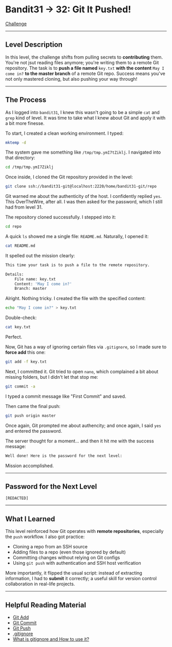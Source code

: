 # Bandit31 → 32: Git It Pushed!

[Challenge](https://overthewire.org/wargames/bandit/bandit32.html)

---

## Level Description

In this level, the challenge shifts from pulling secrets to **contributing** them. You're not jsut reading files anymore; you're writing them to a remote Git repository. The task is to **push a file named** `key.txt` **with the content** `May I come in?` **to the master branch** of a remote Git repo. Success means you've not only mastered cloning, but also pushing your way through!

---

## The Process

As I logged into `bandit31`, I knew this wasn't going to be a simple `cat` and `grep` kind of level. It was time to take what I knew about Git and apply it with a bit more finesse.

To start, I created a clean working environment. I typed:

```bash
mktemp -d
```

The system gave me something like `/tmp/tmp.ymI7tZiklj`. I navigated into that directory:

```bash
cd /tmp/tmp.ymI7Ziklj
```

Once inside, I cloned the Git repository provided in the level:

```bash
git clone ssh://bandit31-git@localhost:2220/home/bandit31-git/repo
```

Git warned me about the authenticity of the host. I confidently replied `yes`. This OverTheWire, after all. I was then asked for the password, which I still had from level 31.

The repository cloned successfully. I stepped into it:

```bash
cd repo
```

A quick `ls` showed me a single file: `README.md`. Naturally, I opened it:

```bash
cat README.md
```

It spelled out the mission clearly:

```bash
This time your task is to push a file to the remote repository.

Details:
    File name: key.txt
    Content: 'May I come in?'
    Branch: master
```

Alright. Nothing tricky. I created the file with the specified content:

```bash
echo "May I come in?" > key.txt
```

Double-check:

```bash
cat key.txt
```

Perfect.

Now, Git has a way of ignoring certain files via `.gitignore`, so I made sure to **force add** this one:

```bash
git add -f key.txt
```

Next, I committed it. Git tried to open `nano`, which complained a bit about missing folders, but I didn't let that stop me:

```bash
git commit -a
```

I typed a commit message like "First Commit" and saved.

Then came the final push:

```bash
git push origin master
```

Once again, Git prompted me about authencity; and once again, I said `yes` and entered the password.

The server thought for a moment... and then it hit me with the success message:

```bash
Well done! Here is the password for the next level:
```

Mission accomplished.

---

## Password for the Next Level

`[REDACTED]`

---

## What I Learned

This level reinforced how Git operates with **remote repositories**, especially the `push` workflow. I also got practice:

- Cloning a repo from an SSH source
- Adding files to a repo (even those ignored by default)
- Committing changes without relying on Git configs
- Using `git push` with authentication and SSH host verification

More importantly, it flipped the usual script: instead of extracting information, I had to **submit** it correctly; a useful skill for version control collaboration in real-life projects.

---

## Helpful Reading Material

- [Git Add](https://git-scm.com/docs/git-add)
- [Git Commit](https://git-scm.com/docs/git-commit)
- [Git Push](https://git-scm.com/docs/git-push)
- [.gitignore](https://git-scm.com/docs/gitignore)
- [What is gitignore and How to use it?](https://www.geeksforgeeks.org/what-is-git-ignore-and-how-to-use-it/)

